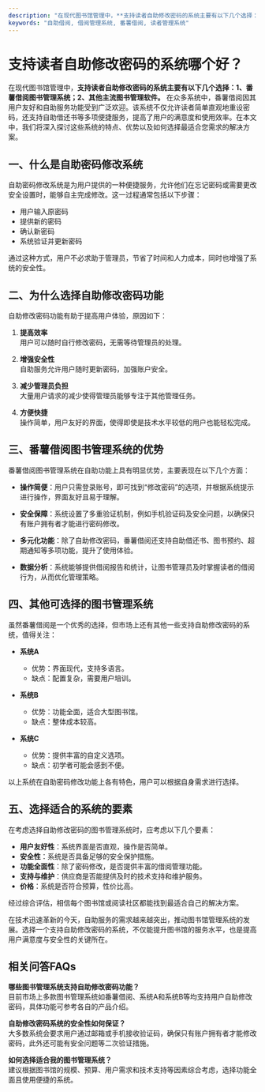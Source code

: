 ```yaml
---
description: "在现代图书馆管理中，**支持读者自助修改密码的系统主要有以下几个选择：1、番薯借阅图书管理系统；2、其他主流图书管理软件。** 在众多系统中，番薯借阅因其用户友好和自助服务功能受到广泛欢迎。该系统不仅允许读者简单直观地重设密码，还支持自助借还书等多项便捷服务，提高了用户的满意度和使用效率。在本文中，我们将深入探讨这些系统的特点、优势以及如何选择最适合您需求的解决方案。"
keywords: "自助借阅, 借阅管理系统, 番薯借阅, 读者管理系统"
---
```

# 支持读者自助修改密码的系统哪个好？

在现代图书馆管理中，**支持读者自助修改密码的系统主要有以下几个选择：1、番薯借阅图书管理系统；2、其他主流图书管理软件。** 在众多系统中，番薯借阅因其用户友好和自助服务功能受到广泛欢迎。该系统不仅允许读者简单直观地重设密码，还支持自助借还书等多项便捷服务，提高了用户的满意度和使用效率。在本文中，我们将深入探讨这些系统的特点、优势以及如何选择最适合您需求的解决方案。

## **一、什么是自助密码修改系统**

自助密码修改系统是为用户提供的一种便捷服务，允许他们在忘记密码或需要更改安全设置时，能够自主完成修改。这一过程通常包括以下步骤：

- 用户输入原密码
- 提供新的密码
- 确认新密码
- 系统验证并更新密码

通过这种方式，用户不必求助于管理员，节省了时间和人力成本，同时也增强了系统的安全性。

## **二、为什么选择自助修改密码功能**

自助修改密码功能有助于提高用户体验，原因如下：

1. **提高效率**  
   用户可以随时自行修改密码，无需等待管理员的处理。

2. **增强安全性**  
   自助服务允许用户随时更新密码，加强账户安全。

3. **减少管理员负担**  
   大量用户请求的减少使得管理员能够专注于其他管理任务。

4. **方便快捷**  
   操作简单，用户友好的界面，使得即使是技术水平较低的用户也能轻松完成。

## **三、番薯借阅图书管理系统的优势**

番薯借阅图书管理系统在自助功能上具有明显优势，主要表现在以下几个方面：

- **操作简便**：用户只需登录账号，即可找到“修改密码”的选项，并根据系统提示进行操作，界面友好且易于理解。
  
- **安全保障**：系统设置了多重验证机制，例如手机验证码及安全问题，以确保只有账户拥有者才能进行密码修改。

- **多元化功能**：除了自助修改密码，番薯借阅还支持自助借还书、图书预约、超期通知等多项功能，提升了使用体验。

- **数据分析**：系统能够提供借阅报告和统计，让图书管理员及时掌握读者的借阅行为，从而优化管理策略。

## **四、其他可选择的图书管理系统**

虽然番薯借阅是一个优秀的选择，但市场上还有其他一些支持自助修改密码的系统，值得关注：

- **系统A**  
  - 优势：界面现代，支持多语言。
  - 缺点：配置复杂，需要用户培训。

- **系统B**  
  - 优势：功能全面，适合大型图书馆。
  - 缺点：整体成本较高。

- **系统C**  
  - 优势：提供丰富的自定义选项。
  - 缺点：初学者可能会感到不便。

以上系统在自助密码修改功能上各有特色，用户可以根据自身需求进行选择。

## **五、选择适合的系统的要素**

在考虑选择自助修改密码的图书管理系统时，应考虑以下几个要素：

- **用户友好性**：系统界面是否直观，操作是否简单。
- **安全性**：系统是否具备足够的安全保护措施。
- **功能全面性**：除了密码修改，是否提供丰富的借阅管理功能。
- **支持与维护**：供应商是否能提供及时的技术支持和维护服务。
- **价格**：系统是否符合预算，性价比高。

经过综合评估，相信每个图书馆或阅读社区都能找到最适合自己的解决方案。

在技术迅速革新的今天，自助服务的需求越来越突出，推动图书馆管理系统的发展。选择一个支持自助修改密码的系统，不仅能提升图书馆的服务水平，也是提高用户满意度与安全性的关键所在。

## 相关问答FAQs

**哪些图书管理系统支持自助修改密码功能？**  
目前市场上多款图书管理系统如番薯借阅、系统A和系统B等均支持用户自助修改密码，具体功能可参考各自的产品介绍。

**自助修改密码系统的安全性如何保证？**  
大多数系统会要求用户通过邮箱或手机接收验证码，确保只有账户拥有者才能修改密码，此外还可能有安全问题等二次验证措施。

**如何选择适合我的图书管理系统？**  
建议根据图书馆的规模、预算、用户需求和技术支持等因素综合考虑，选择功能全面且使用便捷的系统。
